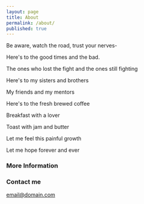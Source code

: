```yaml
---
layout: page
title: About
permalink: /about/
published: true
---
```


Be aware, watch the road, trust your nerves-


Here's to the good times and the bad. 

The ones who lost the fight and the ones still fighting 

Here's to my sisters and brothers 

My friends and my mentors

Here's to the fresh brewed coffee

Breakfast with a lover 

Toast with jam and butter


Let me feel this painful growth 

Let me hope forever and ever

### More Information


### Contact me

[email@domain.com](mailto:email@domain.com)

